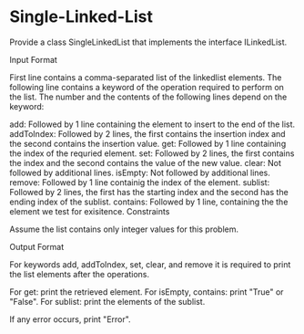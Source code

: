 # Single-Linked-List
Provide a class SingleLinkedList that implements the interface ILinkedList.

Input Format

First line contains a comma-separated list of the linkedlist elements.
The following line contains a keyword of the operation required to perform on the list.
The number and the contents of the following lines depend on the keyword:

add: Followed by 1 line containing the element to insert to the end of the list.
addToIndex: Followed by 2 lines, the first contains the insertion index and the second contains the insertion value.
get: Followed by 1 line containing the index of the requried element.
set: Followed by 2 lines, the first contains the index and the second contains the value of the new value.
clear: Not followed by additional lines.
isEmpty: Not followed by additional lines.
remove: Followed by 1 line containig the index of the element.
sublist: Followed by 2 lines, the first has the starting index and the second has the ending index of the sublist.
contains: Followed by 1 line, containing the the element we test for exisitence.
Constraints

Assume the list contains only integer values for this problem.

Output Format

For keywords add, addToIndex, set, clear, and remove it is required to print the list elements after the operations.

For get: print the retrieved element.
For isEmpty, contains: print "True" or "False".
For sublist: print the elements of the sublist.

If any error occurs, print "Error".

